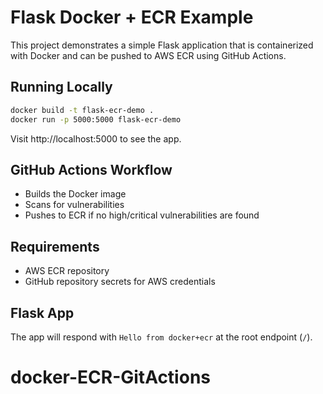 # Flask Docker + ECR Example

This project demonstrates a simple Flask application that is containerized with Docker and can be pushed to AWS ECR using GitHub Actions.

## Running Locally

```bash
docker build -t flask-ecr-demo .
docker run -p 5000:5000 flask-ecr-demo
```
Visit http://localhost:5000 to see the app.

## GitHub Actions Workflow
- Builds the Docker image
- Scans for vulnerabilities
- Pushes to ECR if no high/critical vulnerabilities are found

## Requirements
- AWS ECR repository
- GitHub repository secrets for AWS credentials

## Flask App
The app will respond with `Hello from docker+ecr` at the root endpoint (`/`).
# docker-ECR-GitActions
